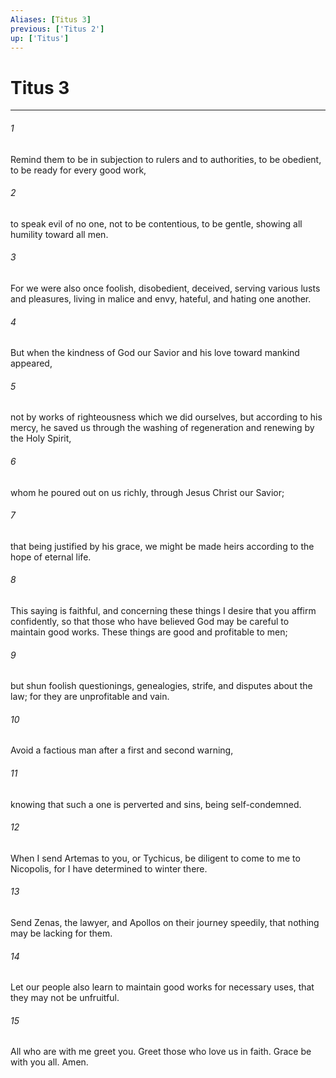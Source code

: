 ```yaml
---
Aliases: [Titus 3]
previous: ['Titus 2']
up: ['Titus']
---
```

# Titus 3
***





###### 1 

Remind them to be in subjection to rulers and to authorities, to be obedient, to be ready for every good work, 



###### 2 

to speak evil of no one, not to be contentious, to be gentle, showing all humility toward all men. 



###### 3 

For we were also once foolish, disobedient, deceived, serving various lusts and pleasures, living in malice and envy, hateful, and hating one another. 



###### 4 

But when the kindness of God our Savior and his love toward mankind appeared, 



###### 5 

not by works of righteousness which we did ourselves, but according to his mercy, he saved us through the washing of regeneration and renewing by the Holy Spirit, 



###### 6 

whom he poured out on us richly, through Jesus Christ our Savior; 



###### 7 

that being justified by his grace, we might be made heirs according to the hope of eternal life. 



###### 8 

This saying is faithful, and concerning these things I desire that you affirm confidently, so that those who have believed God may be careful to maintain good works. These things are good and profitable to men; 



###### 9 

but shun foolish questionings, genealogies, strife, and disputes about the law; for they are unprofitable and vain. 



###### 10 

Avoid a factious man after a first and second warning, 



###### 11 

knowing that such a one is perverted and sins, being self-condemned. 



###### 12 

When I send Artemas to you, or Tychicus, be diligent to come to me to Nicopolis, for I have determined to winter there. 



###### 13 

Send Zenas, the lawyer, and Apollos on their journey speedily, that nothing may be lacking for them. 



###### 14 

Let our people also learn to maintain good works for necessary uses, that they may not be unfruitful. 



###### 15 

All who are with me greet you. Greet those who love us in faith. Grace be with you all. Amen.
